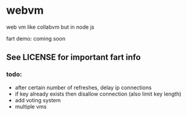 # webvm
web vm like collabvm but in node js

fart demo: coming soon

## See LICENSE for important fart info

### todo:

- after certain number of refreshes, delay ip connections
- if key already exists then disallow connection (also limit key length)
- add voting system
- multiple vms
